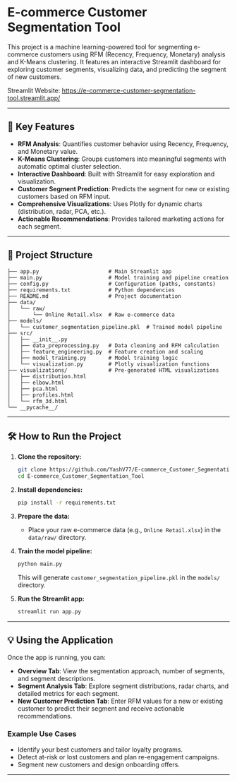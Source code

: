 
# E-commerce Customer Segmentation Tool

This project is a machine learning-powered tool for segmenting e-commerce customers using RFM (Recency, Frequency, Monetary) analysis and K-Means clustering. It features an interactive Streamlit dashboard for exploring customer segments, visualizing data, and predicting the segment of new customers.

Streamlit Website: https://e-commerce-customer-segmentation-tool.streamlit.app/

---

## 🚀 Key Features

- **RFM Analysis**: Quantifies customer behavior using Recency, Frequency, and Monetary value.
- **K-Means Clustering**: Groups customers into meaningful segments with automatic optimal cluster selection.
- **Interactive Dashboard**: Built with Streamlit for easy exploration and visualization.
- **Customer Segment Prediction**: Predicts the segment for new or existing customers based on RFM input.
- **Comprehensive Visualizations**: Uses Plotly for dynamic charts (distribution, radar, PCA, etc.).
- **Actionable Recommendations**: Provides tailored marketing actions for each segment.

---

## 📁 Project Structure

```
├── app.py                      # Main Streamlit app
├── main.py                     # Model training and pipeline creation
├── config.py                   # Configuration (paths, constants)
├── requirements.txt            # Python dependencies
├── README.md                   # Project documentation
├── data/
│   └── raw/
│       └── Online Retail.xlsx  # Raw e-commerce data
├── models/
│   └── customer_segmentation_pipeline.pkl  # Trained model pipeline
├── src/
│   ├── __init__.py
│   ├── data_preprocessing.py   # Data cleaning and RFM calculation
│   ├── feature_engineering.py  # Feature creation and scaling
│   ├── model_training.py       # Model training logic
│   └── visualization.py        # Plotly visualization functions
├── visualizations/             # Pre-generated HTML visualizations
│   ├── distribution.html
│   ├── elbow.html
│   ├── pca.html
│   ├── profiles.html
│   └── rfm_3d.html
└── __pycache__/
```

---

## 🛠️ How to Run the Project

1. **Clone the repository:**
   ```bash
   git clone https://github.com/YashV77/E-commerce_Customer_Segmentation_Tool.git
   cd E-commerce_Customer_Segmentation_Tool
   ```

2. **Install dependencies:**
   ```bash
   pip install -r requirements.txt
   ```

3. **Prepare the data:**
   - Place your raw e-commerce data (e.g., `Online Retail.xlsx`) in the `data/raw/` directory.

4. **Train the model pipeline:**
   ```bash
   python main.py
   ```
   This will generate `customer_segmentation_pipeline.pkl` in the `models/` directory.

5. **Run the Streamlit app:**
   ```bash
   streamlit run app.py
   ```

---

## 💡 Using the Application

Once the app is running, you can:

- **Overview Tab**: View the segmentation approach, number of segments, and segment descriptions.
- **Segment Analysis Tab**: Explore segment distributions, radar charts, and detailed metrics for each segment.
- **New Customer Prediction Tab**: Enter RFM values for a new or existing customer to predict their segment and receive actionable recommendations.

### Example Use Cases

- Identify your best customers and tailor loyalty programs.
- Detect at-risk or lost customers and plan re-engagement campaigns.
- Segment new customers and design onboarding offers.

---


